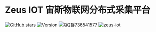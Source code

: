 Zeus IOT 宙斯物联网分布式采集平台
==========
[![GitHub stars](https://img.shields.io/github/stars/zmops/zeus-iot.svg?style=for-the-badge&label=Stars&logo=github)](https://github.com/zmops/zeus-iot)
![Version](https://img.shields.io/badge/version-1.0.0--RELEASE-brightgreen)
[![QQ群736541577](https://img.shields.io/badge/QQ群-736541577-brightgreen)](https://qm.qq.com/cgi-bin/qm/qr?k=CcWBdkXjkgt99bBu5d_-1TeS36DhCkU4&jump_from=webapi)
![zeus-iot](https://visitor-badge.glitch.me/badge?page_id=zeus-iot)